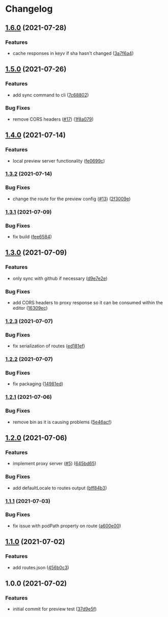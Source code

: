 # Changelog

## [1.6.0](https://www.github.com/blinkk/amagaki-plugin-preview/compare/v1.5.0...v1.6.0) (2021-07-28)


### Features

* cache responses in keyv if sha hasn't changed ([3a7f6a4](https://www.github.com/blinkk/amagaki-plugin-preview/commit/3a7f6a440730da26a38e45832da323d31a7f9e4d))

## [1.5.0](https://www.github.com/blinkk/amagaki-plugin-preview/compare/v1.4.0...v1.5.0) (2021-07-26)


### Features

* add sync command to cli ([7c68802](https://www.github.com/blinkk/amagaki-plugin-preview/commit/7c6880296683abc66d48c0937b885b35be8b4123))


### Bug Fixes

* remove CORS headers ([#17](https://www.github.com/blinkk/amagaki-plugin-preview/issues/17)) ([1f8a079](https://www.github.com/blinkk/amagaki-plugin-preview/commit/1f8a079bb19dae876a224098074cbd3039fbf381))

## [1.4.0](https://www.github.com/blinkk/amagaki-plugin-preview/compare/v1.3.2...v1.4.0) (2021-07-14)


### Features

* local preview server functionality ([fe0699c](https://www.github.com/blinkk/amagaki-plugin-preview/commit/fe0699c86aba07fc587d1807cb61732596df3cb9))

### [1.3.2](https://www.github.com/blinkk/amagaki-plugin-preview/compare/v1.3.1...v1.3.2) (2021-07-14)


### Bug Fixes

* change the route for the preview config ([#13](https://www.github.com/blinkk/amagaki-plugin-preview/issues/13)) ([2f3009e](https://www.github.com/blinkk/amagaki-plugin-preview/commit/2f3009e32f89262a2712828f576a2d0cb040098a))

### [1.3.1](https://www.github.com/blinkk/amagaki-plugin-preview/compare/v1.3.0...v1.3.1) (2021-07-09)


### Bug Fixes

* fix build ([fee6584](https://www.github.com/blinkk/amagaki-plugin-preview/commit/fee6584480daaf93fde33a222392257e0987a2ef))

## [1.3.0](https://www.github.com/blinkk/amagaki-plugin-preview/compare/v1.2.3...v1.3.0) (2021-07-09)


### Features

* only sync with github if necessary ([d9e7e2e](https://www.github.com/blinkk/amagaki-plugin-preview/commit/d9e7e2ef8829517ab992eef7bb3b1dc4f45c06c0))


### Bug Fixes

* add CORS headers to proxy response so it can be consumed within the editor ([16309ec](https://www.github.com/blinkk/amagaki-plugin-preview/commit/16309ec80c0b7a9f76cd4e8cdb9a26032f7c0db0))

### [1.2.3](https://www.github.com/blinkk/amagaki-plugin-preview/compare/v1.2.2...v1.2.3) (2021-07-07)


### Bug Fixes

* fix serialization of routes ([ed181ef](https://www.github.com/blinkk/amagaki-plugin-preview/commit/ed181ef55f92d1ef83d56df2d690a9e77b8840db))

### [1.2.2](https://www.github.com/blinkk/amagaki-plugin-preview/compare/v1.2.1...v1.2.2) (2021-07-07)


### Bug Fixes

* fix packaging ([14981ed](https://www.github.com/blinkk/amagaki-plugin-preview/commit/14981ed24fcbdb4c04c2faaa1e098eecabab6f49))

### [1.2.1](https://www.github.com/blinkk/amagaki-plugin-preview/compare/v1.2.0...v1.2.1) (2021-07-06)


### Bug Fixes

* remove bin as it is causing problems ([5e46acf](https://www.github.com/blinkk/amagaki-plugin-preview/commit/5e46acf9d1c1a0239322f380d98d197d08f6ac36))

## [1.2.0](https://www.github.com/blinkk/amagaki-plugin-preview/compare/v1.1.1...v1.2.0) (2021-07-06)


### Features

* implement proxy server ([#5](https://www.github.com/blinkk/amagaki-plugin-preview/issues/5)) ([645bd65](https://www.github.com/blinkk/amagaki-plugin-preview/commit/645bd653cdd106229332aa1601cf223de996cd07))


### Bug Fixes

* add defaultLocale to routes output ([bff84b3](https://www.github.com/blinkk/amagaki-plugin-preview/commit/bff84b3e810c5a6a2fe99f2b541bd5c5e989f627))

### [1.1.1](https://www.github.com/blinkk/amagaki-plugin-preview/compare/v1.1.0...v1.1.1) (2021-07-03)


### Bug Fixes

* fix issue with podPath property on route ([a600e00](https://www.github.com/blinkk/amagaki-plugin-preview/commit/a600e00b1f3d62449058ad61c72b8730ff8f5590))

## [1.1.0](https://www.github.com/blinkk/amagaki-plugin-preview/compare/v1.0.0...v1.1.0) (2021-07-02)


### Features

* add routes.json ([456b0c3](https://www.github.com/blinkk/amagaki-plugin-preview/commit/456b0c3c532e4496c034f9b18c013eb95e4a7ed7))

## 1.0.0 (2021-07-02)


### Features

* initial commit for preview test ([37d9e5f](https://www.github.com/blinkk/amagaki-plugin-preview/commit/37d9e5ff38a5115d2976293753653ce2c2437ad4))
